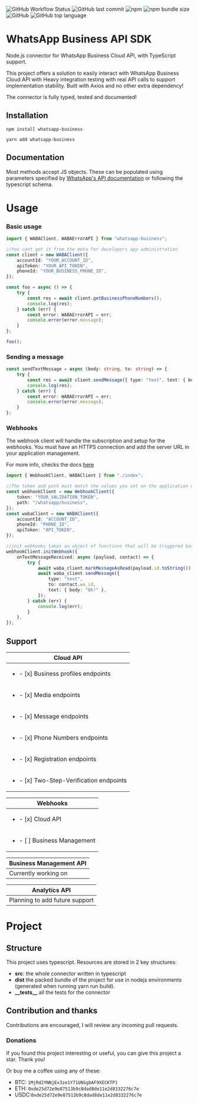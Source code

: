 ![GitHub Workflow Status](https://img.shields.io/github/actions/workflow/status/MarcosNicolau/whatsapp-business-sdk/npm_publish.yml?branch=main)
![GitHub last commit](https://img.shields.io/github/last-commit/MarcosNicolau/whatsapp-business-sdk)
![npm](https://img.shields.io/npm/v/whatsapp-business)
![npm bundle size](https://img.shields.io/bundlephobia/minzip/whatsapp-business)
![GitHub](https://img.shields.io/github/license/MarcosNicolau/whatsapp-business-sdk)
![GitHub top language](https://img.shields.io/github/languages/top/MarcosNicolau/whatsapp-business-sdk)

# WhatsApp Business API SDK

Node.js connector for WhatsApp Business Cloud API, with TypeScript support.

This project offers a solution to easily interact with WhatsApp Business Cloud API with Heavy integration testing with real API calls to support implementation stability. Built with Axios and no other extra dependency!

The connector is fully typed, tested and documented!

## Installation

`npm install whatsapp-business`

`yarn add whatsapp-business`

## Documentation

Most methods accept JS objects. These can be populated using parameters specified by [WhatsApp's API documentation](https://developers.facebook.com/docs/whatsapp/cloud-api/overview) or following the typescript schema.

# Usage

### Basic usage

```typescript
import { WABAClient, WABAErrorAPI } from "whatsapp-business";

//You cant get it from the meta for developers app administration
const client = new WABAClient({
	accountId: "YOUR_ACCOUNT_ID",
	apiToken: "YOUR_API_TOKEN",
	phoneId: "YOUR_BUSINESS_PHONE_ID",
});

const foo = async () => {
	try {
		const res = await client.getBusinessPhoneNumbers();
		console.log(res);
	} catch (err) {
		const error: WABAErrorAPI = err;
		console.error(error.message);
	}
};

foo();
```

### Sending a message

```typescript
const sendTextMessage = async (body: string, to: string) => {
	try {
		const res = await client.sendMessage({ type: "text", text: { body }, to });
		console.log(res);
	} catch (err) {
		const error: WABAErrorAPI = err;
		console.error(error.message);
	}
};
```

### Webhooks

The webhook client will handle the subscription and setup for the webhooks. You must have an HTTPS connection and add the server URL in your application management.

For more info, checks the docs [here](https://developers.facebook.com/docs/whatsapp/business-management-api/guides/set-up-webhooks)

```typescript
import { WebhookClient, WABAClient } from "./index";

//The token and path must match the values you set on the application management
const webhookClient = new WebhookClient({
	token: "YOUR_VALIDATION_TOKEN",
	path: "/whatsapp/business",
});
const wabaClient = new WABAClient({
	accountId: "ACCOUNT_ID",
	phoneId: "PHONE_ID",
	apiToken: "API_TOKEN",
});

//init webhooks takes an object of functions that will be triggered based on the received webhook event type
webhookClient.initWebhook({
	onTextMessageReceived: async (payload, contact) => {
		try {
			await waba_client.markMessageAsRead(payload.id.toString());
			await waba_client.sendMessage({
				type: "text",
				to: contact.wa_id,
				text: { body: "Ok!" },
			});
		} catch (err) {
			console.log(err);
		}
	},
});
```

## Support

| Cloud API                                     |
| --------------------------------------------- |
| <ul><li>- [x] Business profiles endpoints     |
| <ul><li>- [x] Media endpoints                 |
| <ul><li>- [x] Message endpoints               |
| <ul><li>- [x] Phone Numbers endpoints         |
| <ul><li>- [x] Registration endpoints          |
| <ul><li>- [x] Two-Step-Verification endpoints |

| Webhooks                         |
| -------------------------------- |
| <ul><li>- [x] Cloud API          |
| <ul><li>- [ ] Business Management |

| Business Management API |
| ----------------------- |
| Currently working on    |

| Analytics API                  |
| ------------------------------ |
| Planning to add future support |

# Project

## Structure

This project uses typescript. Resources are stored in 2 key structures:

-   <b>src</b>: the whole connector written in typescript
-   <b>dist</b> the packed bundle of the project for use in nodejs environments (generated when running yarn run build).
-   <b>\_\_tests\_\_</b> all the tests for the connector

## Contribution and thanks

Contributions are encouraged, I will review any incoming pull requests.

### Donations

If you found this project interesting or useful, you can give this project a star. Thank you!

Or buy me a coffee using any of these:

-   BTC: `1MjRd2YNNjEx3ze1Y71UNSgbAF9XECKTP1`
-   ETH: `0xde25d72e9e87513b9c8dad8de11e2d8332276c7e`
-   USDC:`0xde25d72e9e87513b9c8dad8de11e2d8332276c7e`
